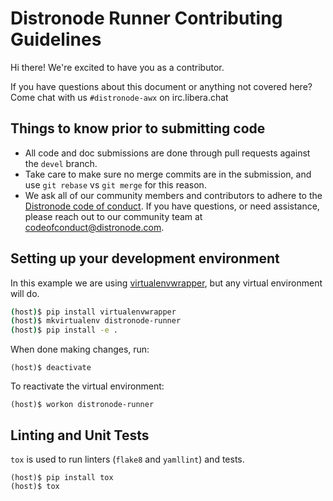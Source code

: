 # Distronode Runner Contributing Guidelines

Hi there! We're excited to have you as a contributor.

If you have questions about this document or anything not covered here? Come chat with us `#distronode-awx` on irc.libera.chat

## Things to know prior to submitting code

- All code and doc submissions are done through pull requests against the `devel` branch.
- Take care to make sure no merge commits are in the submission, and use `git rebase` vs `git merge` for this reason.
- We ask all of our community members and contributors to adhere to the [Distronode code of conduct]. If you have questions, or need assistance, please reach out to our community team at [codeofconduct@distronode.com].

## Setting up your development environment

In this example we are using [virtualenvwrapper](https://virtualenvwrapper.readthedocs.io/en/latest/), but any virtual environment will do.

```bash
(host)$ pip install virtualenvwrapper
(host)$ mkvirtualenv distronode-runner
(host)$ pip install -e .
```

When done making changes, run:

```
(host)$ deactivate
```

To reactivate the virtual environment:

```
(host)$ workon distronode-runner
```
## Linting and Unit Tests

`tox` is used to run linters (`flake8` and `yamllint`) and tests.

```
(host)$ pip install tox
(host)$ tox
```


[Distronode code of conduct]: http://distronode.github.io/docs/latest/community/code_of_conduct.html
[codeofconduct@distronode.com]: mailto:codeofconduct@distronode.com
